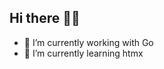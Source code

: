 ## Hi there 👋🏻

- 🔭 I’m currently working with Go
- 🌱 I’m currently learning htmx

<!-- 👯 I’m looking to collaborate on -->
<!-- 🤔 I’m looking for help with ... -->
<!-- 💬 Ask me about ... -->
<!-- 📫 How to reach me: ... -->
<!-- 😄 Pronouns: ... -->
<!-- ⚡ Fun fact: ... -->

